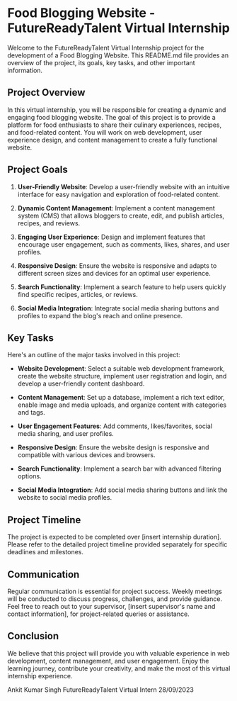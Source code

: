# Food Blogging Website - FutureReadyTalent Virtual Internship

Welcome to the FutureReadyTalent Virtual Internship project for the development of a Food Blogging Website. This README.md file provides an overview of the project, its goals, key tasks, and other important information.

## Project Overview

In this virtual internship, you will be responsible for creating a dynamic and engaging food blogging website. The goal of this project is to provide a platform for food enthusiasts to share their culinary experiences, recipes, and food-related content. You will work on web development, user experience design, and content management to create a fully functional website.

## Project Goals

1. **User-Friendly Website**: Develop a user-friendly website with an intuitive interface for easy navigation and exploration of food-related content.

2. **Dynamic Content Management**: Implement a content management system (CMS) that allows bloggers to create, edit, and publish articles, recipes, and reviews.

3. **Engaging User Experience**: Design and implement features that encourage user engagement, such as comments, likes, shares, and user profiles.

4. **Responsive Design**: Ensure the website is responsive and adapts to different screen sizes and devices for an optimal user experience.

5. **Search Functionality**: Implement a search feature to help users quickly find specific recipes, articles, or reviews.

6. **Social Media Integration**: Integrate social media sharing buttons and profiles to expand the blog's reach and online presence.

## Key Tasks

Here's an outline of the major tasks involved in this project:

- **Website Development**: Select a suitable web development framework, create the website structure, implement user registration and login, and develop a user-friendly content dashboard.

- **Content Management**: Set up a database, implement a rich text editor, enable image and media uploads, and organize content with categories and tags.

- **User Engagement Features**: Add comments, likes/favorites, social media sharing, and user profiles.

- **Responsive Design**: Ensure the website design is responsive and compatible with various devices and browsers.

- **Search Functionality**: Implement a search bar with advanced filtering options.

- **Social Media Integration**: Add social media sharing buttons and link the website to social media profiles.

## Project Timeline

The project is expected to be completed over [insert internship duration]. Please refer to the detailed project timeline provided separately for specific deadlines and milestones.

## Communication

Regular communication is essential for project success. Weekly meetings will be conducted to discuss progress, challenges, and provide guidance. Feel free to reach out to your supervisor, [insert supervisor's name and contact information], for project-related queries or assistance.

## Conclusion

We believe that this project will provide you with valuable experience in web development, content management, and user engagement. Enjoy the learning journey, contribute your creativity, and make the most of this virtual internship experience.

Ankit Kumar Singh
FutureReadyTalent Virtual Intern
28/09/2023
